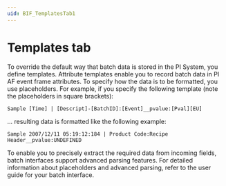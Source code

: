 ```yaml
---
uid: BIF_TemplatesTab1
---
```


# Templates tab

To override the default way that batch data is stored in the PI System, you define templates. Attribute templates enable you to record batch data in PI AF event frame attributes. To specify how the data is to be formatted, you use placeholders. For example, if you specify the following template (note the placeholders in square brackets):

```
Sample [Time] | [Descript]-[BatchID]:[Event]__pvalue:[Pval][EU]
```
... resulting data is formatted like the following example:

```
Sample 2007/12/11 05:19:12:184 | Product Code:Recipe Header__pvalue:UNDEFINED
```

To enable you to precisely extract the required data from incoming fields, batch interfaces support advanced parsing features. For detailed information about placeholders and advanced parsing, refer to the user guide for your batch interface.
